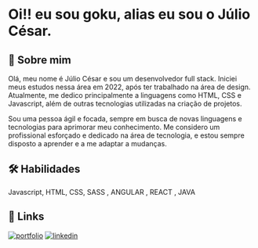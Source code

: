
# Oi!! eu sou goku, alias eu sou o Júlio César. 




## 🚀 Sobre mim
Olá, meu nome é Júlio César e sou um desenvolvedor full stack. Iniciei meus estudos nessa área em 2022, após ter trabalhado na área de design. Atualmente, me dedico principalmente a linguagens como HTML, CSS e Javascript, além de outras tecnologias utilizadas na criação de projetos.

Sou uma pessoa ágil e focada, sempre em busca de novas linguagens e tecnologias para aprimorar meu conhecimento. Me considero um profissional esforçado e dedicado na área de tecnologia, e estou sempre disposto a aprender e a me adaptar a mudanças.


## 🛠 Habilidades
Javascript, HTML, CSS, SASS , ANGULAR , REACT , JAVA 


## 🔗 Links
[![portfolio](https://img.shields.io/badge/my_portfolio-000?style=for-the-badge&logo=ko-fi&logoColor=white)](https://portifolio-alura-eosin-ten.vercel.app//)
[![linkedin](https://img.shields.io/badge/linkedin-0A66C2?style=for-the-badge&logo=linkedin&logoColor=white)](https:https://www.linkedin.com/in/julio-cesar-f//)


